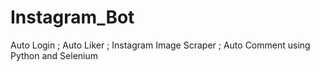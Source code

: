 # Instagram_Bot
Auto Login ; Auto Liker ; Instagram Image Scraper ; Auto Comment using Python and Selenium

